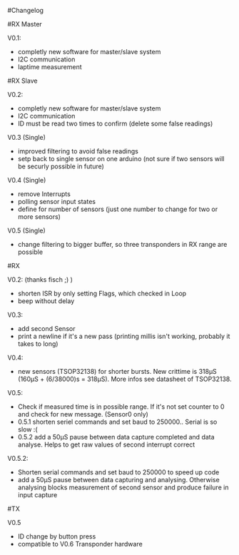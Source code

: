 #Changelog

#RX Master

V0.1:
  - completly new software for master/slave system
  - I2C communication
  - laptime measurement
  
#RX Slave

V0.2:
  - completly new software for master/slave system
  - I2C communication
  - ID must be read two times to confirm (delete some false readings)

V0.3 (Single)
  - improved filtering to avoid false readings
  - setp back to single sensor on one arduino (not sure if two sensors will be securly possible in future)
  
V0.4 (Single)
  - remove Interrupts
  - polling sensor input states
  - define for number of sensors (just one number to change for two or more sensors)
  
V0.5 (Single)
  - change filtering to bigger buffer, so three transponders in RX range are possible

#RX

V0.2: (thanks fisch ;) )
  - shorten ISR by only setting Flags, which checked in Loop
  - beep without delay

V0.3:
  - add second Sensor
  - print a newline if it's a new pass (printing millis isn't working, probably it takes to long)  

V0.4:
  - new sensors (TSOP32138) for shorter bursts. New crittime is 318µS (160µS + (6/38000)s = 318µS). More infos see datasheet of TSOP32138.

V0.5:
  - Check if measured time is in possible range. If it's not set counter to 0 and check for new message. (Sensor0 only)
  - 0.5.1 shorten seriel commands and set baud to 250000.. Serial is so slow :(
  - 0.5.2 add a 50µS pause between data capture completed and data analyse. Helps to get raw values of second interrupt correct
  
V0.5.2:
  - Shorten serial commands and set baud to 250000 to speed up code
  - add a 50µS pause between data capturing and analysing. Otherwise analysing blocks measurement of second sensor and produce failure in input capture 


#TX

V0.5
  - ID change by button press
  - compatible to V0.6 Transponder hardware
